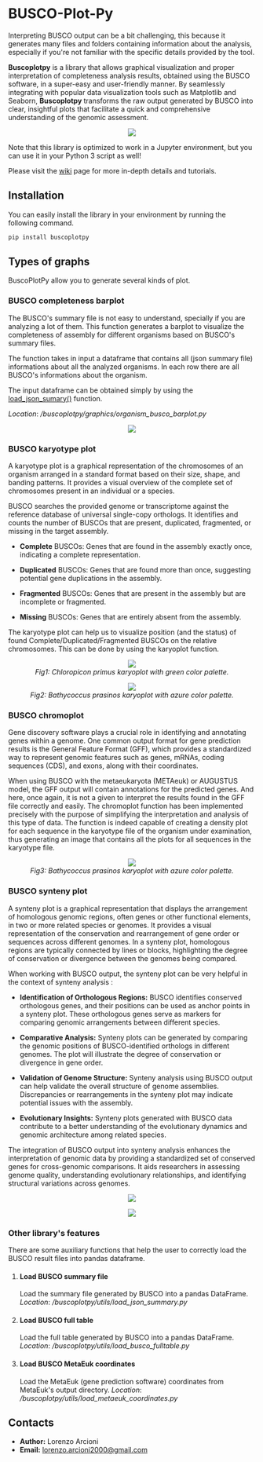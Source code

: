 # BUSCO-Plot-Py

Interpreting BUSCO output can be a bit challenging, this because it generates many files and folders containing 
information about the analysis, especially if you're not familiar with the specific details provided by the tool.

**Buscoplotpy** is a library that allows graphical visualization and proper interpretation of completeness analysis results, 
obtained using the BUSCO software, in a super-easy and user-friendly manner. By seamlessly integrating with popular 
data visualization tools such as Matplotlib and Seaborn, **Buscoplotpy** transforms the raw output generated by BUSCO into clear, 
insightful plots that facilitate a quick and comprehensive understanding of the genomic assessment.

<p align="center">
<img src="./images/BUSCO-Plot-Py.png">
</p>

Note that this library is optimized to work in a Jupyter environment, but you can use it in your Python 3 script as well!

Please visit the [wiki](https://busco-plot-py.readthedocs.io/en/latest/index.html) page for more in-depth details and tutorials.

## Installation

You can easily install the library in your environment by running the following command.

```bash
pip install buscoplotpy
```

## Types of graphs

BuscoPlotPy allow you to generate several kinds of plot.

### BUSCO completeness barplot

The BUSCO's summary file is not easy to understand, specially if you are analyzing a lot of them.
This function generates a barplot to visualize the completeness of assembly for different organisms based on BUSCO's summary files.

The function takes in input a dataframe that contains all (json summary file) informations about all the analyzed organisms. In each row there are all BUSCO's informations about the organism.

The input dataframe can be obtained simply by using the [load_json_sumary()](#load-busco-summary-file) function.

*Location*: */buscoplotpy/graphics/organism_busco_barplot.py*

<p align="center">
<img src="./images/BUSCO_barplot_completeness.png">
</p>


### BUSCO karyotype plot

A karyotype plot is a graphical representation of the chromosomes of an organism arranged in a standard format based on their size, shape, and banding patterns. It provides a visual overview of the complete set of chromosomes present in an individual or a species.

BUSCO searches the provided genome or transcriptome against the reference database of universal single-copy orthologs. It identifies and counts the number of BUSCOs that are present, duplicated, fragmented, or missing in the target assembly.

- **Complete** BUSCOs: Genes that are found in the assembly exactly once, indicating a complete representation.

- **Duplicated** BUSCOs: Genes that are found more than once, suggesting potential gene duplications in the assembly.

- **Fragmented** BUSCOs: Genes that are present in the assembly but are incomplete or fragmented.

- **Missing** BUSCOs: Genes that are entirely absent from the assembly.

The karyotype plot can help us to visualize position (and the status) of found Complete/Duplicated/Fragmented BUSCOs on the relative chromosomes. This can be done by using the karyoplot function.


<p align="center">
<img src="./images/karyoplot1.png">
<br>
<em>Fig1: Chloropicon primus karyoplot with green color palette.</em>
</p>

<p align="center">
<img src="./images/karyoplot2.png">
<br>
<em>Fig2: Bathycoccus prasinos karyoplot with azure color palette.</em>
</p>

### BUSCO chromoplot

Gene discovery software plays a crucial role in identifying and annotating genes within a genome. One common output format for gene prediction results is the General Feature Format (GFF), which provides a standardized way to represent genomic features such as genes, mRNAs, coding sequences (CDS), and exons, along with their coordinates. 

When using BUSCO with the metaeukaryota (METAeuk) or AUGUSTUS model, the GFF output will contain annotations for the predicted genes.
And here, once again, it is not a given to interpret the results found in the GFF file correctly and easily. The chromoplot function has been implemented precisely with the purpose of simplifying the interpretation and analysis of this type of data. The function is indeed capable of creating a density plot for each sequence in the karyotype file of the organism under examination, thus generating an image that contains all the plots for all sequences in the karyotype file.

<p align="center">
<img src="./images/chromoplot.png">
<br>
<em>Fig3: Bathycoccus prasinos karyoplot with azure color palette.</em>
</p>

### BUSCO synteny plot

A synteny plot is a graphical representation that displays the arrangement of homologous genomic regions, often genes or other functional elements, in two or more related species or genomes. It provides a visual representation of the conservation and rearrangement of gene order or sequences across different genomes. In a synteny plot, homologous regions are typically connected by lines or blocks, highlighting the degree of conservation or divergence between the genomes being compared.

When working with BUSCO output, the synteny plot can be very helpful in the context of synteny analysis :

- **Identification of Orthologous Regions:** BUSCO identifies conserved orthologous genes, and their positions can be used as anchor points in a synteny plot. These orthologous genes serve as markers for comparing genomic arrangements between different species.

- **Comparative Analysis:** Synteny plots can be generated by comparing the genomic positions of BUSCO-identified orthologs in different genomes. The plot will illustrate the degree of conservation or divergence in gene order.

- **Validation of Genome Structure:** Synteny analysis using BUSCO output can help validate the overall structure of genome assemblies. Discrepancies or rearrangements in the synteny plot may indicate potential issues with the assembly.

- **Evolutionary Insights:** Synteny plots generated with BUSCO data contribute to a better understanding of the evolutionary dynamics and genomic architecture among related species.

The integration of BUSCO output into synteny analysis enhances the interpretation of genomic data by providing a standardized set of conserved genes for cross-genomic comparisons. It aids researchers in assessing genome quality, understanding evolutionary relationships, and identifying structural variations across genomes.

<p align="center">
<img src="./images/synteny.png">
</p>

<p align="center">
<img src="./images/Vsynteny.png">
</p>

### Other library's features

There are some auxiliary functions that help the user to correctly load the BUSCO result files into pandas dataframe.

1) #### Load BUSCO summary file
    Load the summary file generated by BUSCO into a pandas DataFrame.
    *Location*: */buscoplotpy/utils/load_json_summary.py*

2) #### Load BUSCO full table
    Load the full table generated by BUSCO into a pandas DataFrame.
    *Location*: */buscoplotpy/utils/load_busco_fulltable.py*

3) #### Load BUSCO MetaEuk coordinates
    Load the MetaEuk (gene prediction software) coordinates from MetaEuk's output directory.
    *Location*: */buscoplotpy/utils/load_metaeuk_coordinates.py*


## Contacts
- **Author:** Lorenzo Arcioni
- **Email:**  lorenzo.arcioni2000@gmail.com
